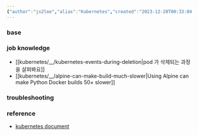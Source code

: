 ```yaml
---
{"author":"jx2lee","alias":"Kubernetes","created":"2023-12-20T00:33:04.000+09:00","last-updated":"2023-08-03 23:28","tags":["kubernetes","overview"],"dg-publish":true,"dg-home-link":true,"dg-show-local-graph":true,"dg-show-backlinks":true,"dg-show-toc":false,"dg-show-inline-title":false,"dg-show-file-tree":false,"dg-enable-search":true,"dg-link-preview":"ture","dg-show-tags":false,"dg-pass-frontmatter":false,"priority":7,"permalink":"/kubernetes/overview/","dgHomeLink":true,"dgShowBacklinks":true,"dgShowLocalGraph":true,"dgEnableSearch":true,"dgLinkPreview":"ture","dgPassFrontmatter":true,"noteIcon":""}
---
```



### base
### job knowledge
- [[kubernetes/__/kubernetes-events-during-deletion\|pod 가 삭제되는 과정을 살펴봐요]]
- [[kubernetes/__/alpine-can-make-build-much-slower\|Using Alpine can make Python Docker builds 50× slower]]

### troubleshooting
### reference
- [kubernetes document](https://kubernetes.io/docs/home)